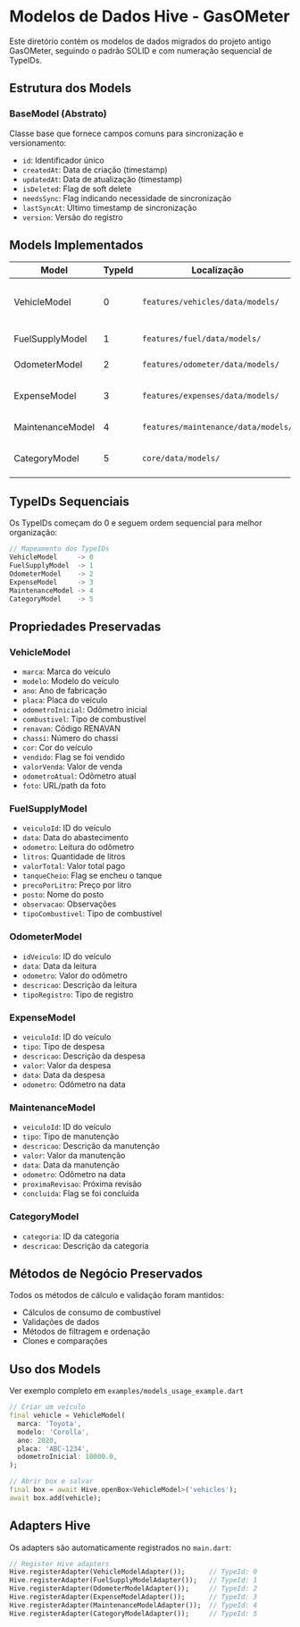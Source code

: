 # Modelos de Dados Hive - GasOMeter

Este diretório contém os modelos de dados migrados do projeto antigo GasOMeter, seguindo o padrão SOLID e com numeração sequencial de TypeIDs.

## Estrutura dos Models

### BaseModel (Abstrato)
Classe base que fornece campos comuns para sincronização e versionamento:
- `id`: Identificador único
- `createdAt`: Data de criação (timestamp)
- `updatedAt`: Data de atualização (timestamp) 
- `isDeleted`: Flag de soft delete
- `needsSync`: Flag indicando necessidade de sincronização
- `lastSyncAt`: Último timestamp de sincronização
- `version`: Versão do registro

## Models Implementados

| Model | TypeId | Localização | Descrição |
|-------|--------|-------------|-----------|
| VehicleModel | 0 | `features/vehicles/data/models/` | Dados do veículo (marca, modelo, ano, placa, etc.) |
| FuelSupplyModel | 1 | `features/fuel/data/models/` | Registro de abastecimentos |
| OdometerModel | 2 | `features/odometer/data/models/` | Leituras do odômetro |
| ExpenseModel | 3 | `features/expenses/data/models/` | Despesas relacionadas ao veículo |
| MaintenanceModel | 4 | `features/maintenance/data/models/` | Registros de manutenção |
| CategoryModel | 5 | `core/data/models/` | Categorias para classificação |

## TypeIDs Sequenciais

Os TypeIDs começam do 0 e seguem ordem sequencial para melhor organização:

```dart
// Mapeamento dos TypeIDs
VehicleModel     -> 0
FuelSupplyModel  -> 1
OdometerModel    -> 2
ExpenseModel     -> 3
MaintenanceModel -> 4
CategoryModel    -> 5
```

## Propriedades Preservadas

### VehicleModel
- `marca`: Marca do veículo
- `modelo`: Modelo do veículo
- `ano`: Ano de fabricação
- `placa`: Placa do veículo
- `odometroInicial`: Odômetro inicial
- `combustivel`: Tipo de combustível
- `renavan`: Código RENAVAN
- `chassi`: Número do chassi
- `cor`: Cor do veículo
- `vendido`: Flag se foi vendido
- `valorVenda`: Valor de venda
- `odometroAtual`: Odômetro atual
- `foto`: URL/path da foto

### FuelSupplyModel
- `veiculoId`: ID do veículo
- `data`: Data do abastecimento
- `odometro`: Leitura do odômetro
- `litros`: Quantidade de litros
- `valorTotal`: Valor total pago
- `tanqueCheio`: Flag se encheu o tanque
- `precoPorLitro`: Preço por litro
- `posto`: Nome do posto
- `observacao`: Observações
- `tipoCombustivel`: Tipo de combustível

### OdometerModel
- `idVeiculo`: ID do veículo
- `data`: Data da leitura
- `odometro`: Valor do odômetro
- `descricao`: Descrição da leitura
- `tipoRegistro`: Tipo de registro

### ExpenseModel
- `veiculoId`: ID do veículo
- `tipo`: Tipo de despesa
- `descricao`: Descrição da despesa
- `valor`: Valor da despesa
- `data`: Data da despesa
- `odometro`: Odômetro na data

### MaintenanceModel
- `veiculoId`: ID do veículo
- `tipo`: Tipo de manutenção
- `descricao`: Descrição da manutenção
- `valor`: Valor da manutenção
- `data`: Data da manutenção
- `odometro`: Odômetro na data
- `proximaRevisao`: Próxima revisão
- `concluida`: Flag se foi concluída

### CategoryModel
- `categoria`: ID da categoria
- `descricao`: Descrição da categoria

## Métodos de Negócio Preservados

Todos os métodos de cálculo e validação foram mantidos:
- Cálculos de consumo de combustível
- Validações de dados
- Métodos de filtragem e ordenação
- Clones e comparações

## Uso dos Models

Ver exemplo completo em `examples/models_usage_example.dart`

```dart
// Criar um veículo
final vehicle = VehicleModel(
  marca: 'Toyota',
  modelo: 'Corolla', 
  ano: 2020,
  placa: 'ABC-1234',
  odometroInicial: 10000.0,
);

// Abrir box e salvar
final box = await Hive.openBox<VehicleModel>('vehicles');
await box.add(vehicle);
```

## Adapters Hive

Os adapters são automaticamente registrados no `main.dart`:

```dart
// Register Hive adapters
Hive.registerAdapter(VehicleModelAdapter());      // TypeId: 0
Hive.registerAdapter(FuelSupplyModelAdapter());   // TypeId: 1
Hive.registerAdapter(OdometerModelAdapter());     // TypeId: 2
Hive.registerAdapter(ExpenseModelAdapter());      // TypeId: 3
Hive.registerAdapter(MaintenanceModelAdapter());  // TypeId: 4
Hive.registerAdapter(CategoryModelAdapter());     // TypeId: 5
```